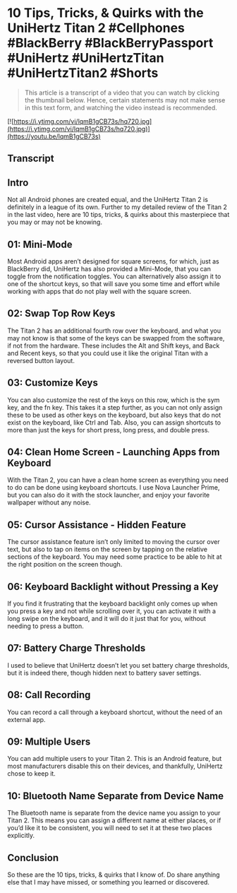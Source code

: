 # 10 Tips, Tricks, & Quirks with the UniHertz Titan 2 #Cellphones #BlackBerry #BlackBerryPassport #UniHertz #UniHertzTitan #UniHertzTitan2 #Shorts

> This article is a transcript of a video that you can watch by clicking the thumbnail below. Hence, certain statements may not make sense in this text form, and watching the video instead is recommended.

[![https://i.ytimg.com/vi/lqmB1gCB73s/hq720.jpg](https://i.ytimg.com/vi/lqmB1gCB73s/hq720.jpg)](https://youtu.be/lqmB1gCB73s)

## Transcript

## Intro

Not all Android phones are created equal, and the UniHertz Titan 2 is definitely in a league of its own. Further to my detailed review of the Titan 2 in the last video, here are 10 tips, tricks, & quirks about this masterpiece that you may or may not be knowing.

## 01: Mini-Mode

Most Android apps aren’t designed for square screens, for which, just as BlackBerry did, UniHertz has also provided a Mini-Mode, that you can toggle from the notification toggles. You can alternatively also assign it to one of the shortcut keys, so that will save you some time and effort while working with apps that do not play well with the square screen.

## 02: Swap Top Row Keys

The Titan 2 has an additional fourth row over the keyboard, and what you may not know is that some of the keys can be swapped from the software, if not from the hardware. These includes the Alt and Shift keys, and Back and Recent keys, so that you could use it like the original Titan with a reversed button layout.

## 03: Customize Keys

You can also customize the rest of the keys on this row, which is the sym key, and the fn key. This takes it a step further, as you can not only assign these to be used as other keys on the keyboard, but also keys that do not exist on the keyboard, like Ctrl and Tab. Also, you can assign shortcuts to more than just the keys for short press, long press, and double press.

## 04: Clean Home Screen - Launching Apps from Keyboard

With the Titan 2, you can have a clean home screen as everything you need to do can be done using keyboard shortcuts. I use Nova Launcher Prime, but you can also do it with the stock launcher, and enjoy your favorite wallpaper without any noise.

## 05: Cursor Assistance - Hidden Feature

The cursor assistance feature isn’t only limited to moving the cursor over text, but also to tap on items on the screen by tapping on the relative sections of the keyboard. You may need some practice to be able to hit at the right position on the screen though.

## 06: Keyboard Backlight without Pressing a Key

If you find it frustrating that the keyboard backlight only comes up when you press a key and not while scrolling over it, you can activate it with a long swipe on the keyboard, and it will do it just that for you, without needing to press a button.

## 07: Battery Charge Thresholds

I used to believe that UniHertz doesn’t let you set battery charge thresholds, but it is indeed there, though hidden next to battery saver settings.

## 08: Call Recording

You can record a call through a keyboard shortcut, without the need of an external app.

## 09: Multiple Users

You can add multiple users to your Titan 2. This is an Android feature, but most manufacturers disable this on their devices, and thankfully, UniHertz chose to keep it.

## 10: Bluetooth Name Separate from Device Name

The Bluetooth name is separate from the device name you assign to your Titan 2. This means you can assign a different name at either places, or if you’d like it to be consistent, you will need to set it at these two places explicitly.

## Conclusion

So these are the 10 tips, tricks, & quirks that I know of. Do share anything else that I may have missed, or something you learned or discovered.
